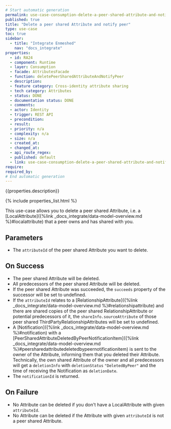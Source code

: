 ```yaml
---
# Start automatic generation
permalink: use-case-consumption-delete-a-peer-shared-attribute-and-notify-peer
published: true
title: "Delete a peer shared Attribute and notify peer"
type: use-case
toc: true
sidebar:
  - title: "Integrate Enmeshed"
    nav: "docs_integrate"
properties:
  - id: RA24
  - component: Runtime
  - layer: Consumption
  - facade: AttributesFacade
  - function: deletePeerSharedAttributeAndNotifyPeer
  - description:
  - feature category: Cross-identity attribute sharing
  - tech category: Attributes
  - status: DONE
  - documentation status: DONE
  - comments:
  - actor: Identity
  - trigger: REST API
  - precondition:
  - result:
  - priority: n/a
  - complexity: n/a
  - size: n/a
  - created_at:
  - changed_at:
  - api_route_regex:
  - published: default
  - link: use-case-consumption-delete-a-peer-shared-attribute-and-notify-peer
require:
required_by:
# End automatic generation
---
```


{{properties.description}}

{% include properties_list.html %}

This use-case allows you to delete a peer shared Attribute, i.e. a [LocalAttribute]({%link _docs_integrate/data-model-overview.md %}#localattribute) that a peer owns and has shared with you.

## Parameters

- The `attributeId` of the peer shared Attribute you want to delete.

## On Success

- The peer shared Attribute will be deleted.
- All predecessors of the peer shared Attribute will be deleted.
- If the peer shared Attribute was succeeded, the `succeeds` property of the successor will be set to undefined.
- If the `attributeId` relates to a [RelationshipAttribute]({%link _docs_integrate/data-model-overview.md %}#relationshipattribute) and there are shared copies of the peer shared RelationshipAttribute or potential predecessors of it, the `shareInfo.sourceAttribute` of those peer shared ThirdPartyRelationshipAttributes will be set to undefined.
- A [Notification]({%link _docs_integrate/data-model-overview.md %}#notification) with a [PeerSharedAttributeDeletedByPeerNotificationItem]({%link _docs_integrate/data-model-overview.md %}#peersharedattributedeletedbypeernotificationitem) is sent to the owner of the Attribute, informing them that you deleted their Attribute. Technically, the own shared Attribute of the owner and all predecessors will get a `deletionInfo` with `deletionStatus` `"DeletedByPeer"` and the time of receiving the Notification as `deletionDate`.
- The `notificationId` is returned.

## On Failure

- No Attribute can be deleted if you don't have a LocalAttribute with given `attributeId`.
- No Attribute can be deleted if the Attribute with given `attributeId` is not a peer shared Attribute.
